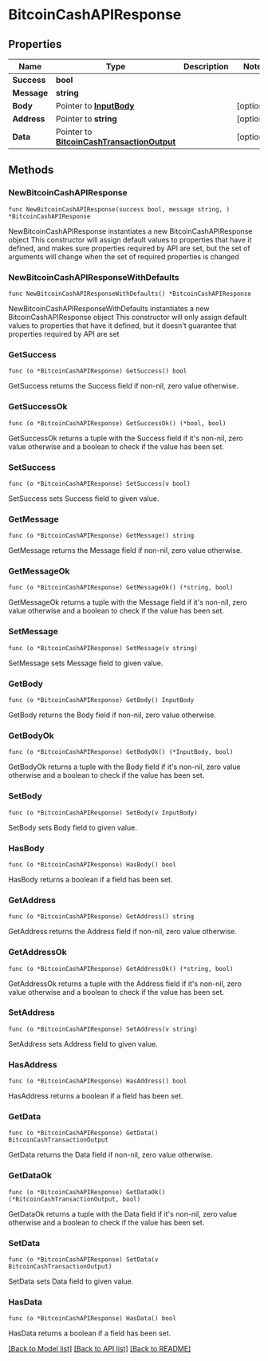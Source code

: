 # BitcoinCashAPIResponse

## Properties

Name | Type | Description | Notes
------------ | ------------- | ------------- | -------------
**Success** | **bool** |  | 
**Message** | **string** |  | 
**Body** | Pointer to [**InputBody**](InputBody.md) |  | [optional] 
**Address** | Pointer to **string** |  | [optional] 
**Data** | Pointer to [**BitcoinCashTransactionOutput**](BitcoinCashTransactionOutput.md) |  | [optional] 

## Methods

### NewBitcoinCashAPIResponse

`func NewBitcoinCashAPIResponse(success bool, message string, ) *BitcoinCashAPIResponse`

NewBitcoinCashAPIResponse instantiates a new BitcoinCashAPIResponse object
This constructor will assign default values to properties that have it defined,
and makes sure properties required by API are set, but the set of arguments
will change when the set of required properties is changed

### NewBitcoinCashAPIResponseWithDefaults

`func NewBitcoinCashAPIResponseWithDefaults() *BitcoinCashAPIResponse`

NewBitcoinCashAPIResponseWithDefaults instantiates a new BitcoinCashAPIResponse object
This constructor will only assign default values to properties that have it defined,
but it doesn't guarantee that properties required by API are set

### GetSuccess

`func (o *BitcoinCashAPIResponse) GetSuccess() bool`

GetSuccess returns the Success field if non-nil, zero value otherwise.

### GetSuccessOk

`func (o *BitcoinCashAPIResponse) GetSuccessOk() (*bool, bool)`

GetSuccessOk returns a tuple with the Success field if it's non-nil, zero value otherwise
and a boolean to check if the value has been set.

### SetSuccess

`func (o *BitcoinCashAPIResponse) SetSuccess(v bool)`

SetSuccess sets Success field to given value.


### GetMessage

`func (o *BitcoinCashAPIResponse) GetMessage() string`

GetMessage returns the Message field if non-nil, zero value otherwise.

### GetMessageOk

`func (o *BitcoinCashAPIResponse) GetMessageOk() (*string, bool)`

GetMessageOk returns a tuple with the Message field if it's non-nil, zero value otherwise
and a boolean to check if the value has been set.

### SetMessage

`func (o *BitcoinCashAPIResponse) SetMessage(v string)`

SetMessage sets Message field to given value.


### GetBody

`func (o *BitcoinCashAPIResponse) GetBody() InputBody`

GetBody returns the Body field if non-nil, zero value otherwise.

### GetBodyOk

`func (o *BitcoinCashAPIResponse) GetBodyOk() (*InputBody, bool)`

GetBodyOk returns a tuple with the Body field if it's non-nil, zero value otherwise
and a boolean to check if the value has been set.

### SetBody

`func (o *BitcoinCashAPIResponse) SetBody(v InputBody)`

SetBody sets Body field to given value.

### HasBody

`func (o *BitcoinCashAPIResponse) HasBody() bool`

HasBody returns a boolean if a field has been set.

### GetAddress

`func (o *BitcoinCashAPIResponse) GetAddress() string`

GetAddress returns the Address field if non-nil, zero value otherwise.

### GetAddressOk

`func (o *BitcoinCashAPIResponse) GetAddressOk() (*string, bool)`

GetAddressOk returns a tuple with the Address field if it's non-nil, zero value otherwise
and a boolean to check if the value has been set.

### SetAddress

`func (o *BitcoinCashAPIResponse) SetAddress(v string)`

SetAddress sets Address field to given value.

### HasAddress

`func (o *BitcoinCashAPIResponse) HasAddress() bool`

HasAddress returns a boolean if a field has been set.

### GetData

`func (o *BitcoinCashAPIResponse) GetData() BitcoinCashTransactionOutput`

GetData returns the Data field if non-nil, zero value otherwise.

### GetDataOk

`func (o *BitcoinCashAPIResponse) GetDataOk() (*BitcoinCashTransactionOutput, bool)`

GetDataOk returns a tuple with the Data field if it's non-nil, zero value otherwise
and a boolean to check if the value has been set.

### SetData

`func (o *BitcoinCashAPIResponse) SetData(v BitcoinCashTransactionOutput)`

SetData sets Data field to given value.

### HasData

`func (o *BitcoinCashAPIResponse) HasData() bool`

HasData returns a boolean if a field has been set.


[[Back to Model list]](../README.md#documentation-for-models) [[Back to API list]](../README.md#documentation-for-api-endpoints) [[Back to README]](../README.md)


